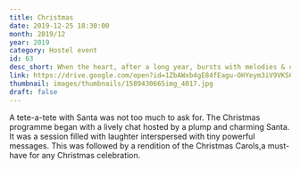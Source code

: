 ```yaml
---
title: Christmas
date: 2019-12-25 18:30:00
month: 2019/12
year: 2019
category: Hostel event
id: 63
desc_short: When the heart, after a long year, bursts with melodies & carols & the hands prepare secret Santa messages &gifts, the calendar harks the arrival of Christmas. Hallelujah!!! 
link: https://drive.google.com/open?id=1ZbAWxb4gE84fEagu-OHYeym3iV9VKS60
thumbnail: images/thumbnails/1589430665img_4017.jpg
draft: false
---
```


A tete-a-tete with Santa was not too much to ask for. The Christmas programme began with a lively chat hosted by a plump and charming Santa. It was a session filled with laughter interspersed with tiny powerful messages. This was followed by a rendition of the Christmas Carols,a must-have for any Christmas celebration. 
